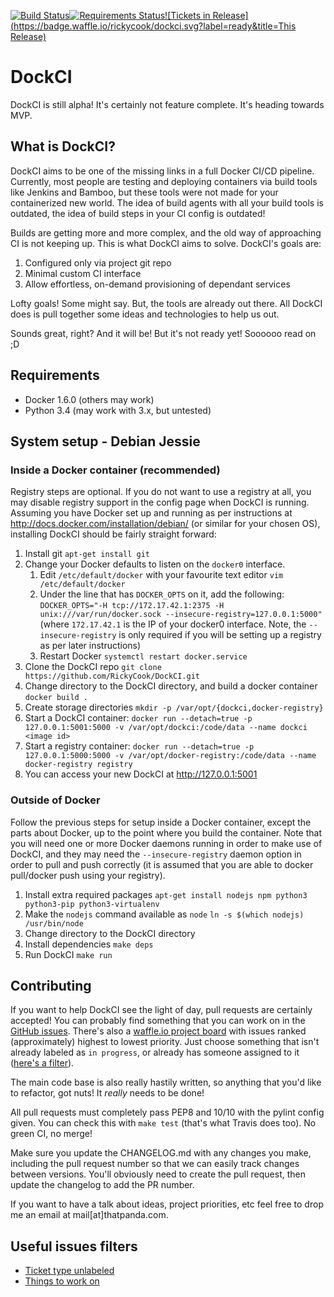 [![Build Status](https://travis-ci.org/RickyCook/DockCI.svg?style=flat-square)](https://travis-ci.org/RickyCook/DockCI)[![Requirements Status](https://requires.io/github/RickyCook/DockCI/requirements.svg?branch=master&style=flat-square)](https://requires.io/github/RickyCook/DockCI/requirements/?branch=master)[![Tickets in Release](https://badge.waffle.io/rickycook/dockci.svg?label=ready&title=This Release)](http://waffle.io/rickycook/dockci) 

# DockCI
DockCI is still alpha! It's certainly not feature complete.  It's heading towards MVP.

## What is DockCI?
DockCI aims to be one of the missing links in a full Docker CI/CD pipeline.
Currently, most people are testing and deploying containers via build tools
like Jenkins and Bamboo, but these tools were not made for your containerized
new world. The idea of build agents with all your build tools is outdated, the
idea of build steps in your CI config is outdated!

Builds are getting more and more complex, and the old way of approaching CI is
not keeping up. This is what DockCI aims to solve. DockCI's goals are:

1. Configured only via project git repo
1. Minimal custom CI interface
1. Allow effortless, on-demand provisioning of dependant services

Lofty goals! Some might say. But, the tools are already out there. All DockCI
does is pull together some ideas and technologies to help us out.

Sounds great, right? And it will be! But it's not ready yet! Soooooo read on ;D

## Requirements
 - Docker 1.6.0 (others may work)
 - Python 3.4 (may work with 3.x, but untested)

## System setup - Debian Jessie

### Inside a Docker container (recommended)

Registry steps are optional. If you do not want to use a registry at all, you
may disable registry support in the config page when DockCI is running.
Assuming you have Docker set up and running as per instructions at
http://docs.docker.com/installation/debian/ (or similar for your chosen OS),
installing DockCI should be fairly straight forward:

1. Install git `apt-get install git`
1. Change your Docker defaults to listen on the `docker0` interface.
   1. Edit `/etc/default/docker` with your favourite text editor
      `vim /etc/default/docker`
   1. Under the line that has `DOCKER_OPTS` on it, add the following:
      `DOCKER_OPTS="-H tcp://172.17.42.1:2375 -H unix:///var/run/docker.sock --insecure-registry=127.0.0.1:5000"`
      (where `172.17.42.1` is the IP of your docker0 interface. Note, the
      `--insecure-registry` is only required if you will be setting up a
      registry as per later instructions)
   1. Restart Docker `systemctl restart docker.service`
1. Clone the DockCI repo `git clone https://github.com/RickyCook/DockCI.git`
1. Change directory to the DockCI directory, and build a docker container
   `docker build .`
1. Create storage directories `mkdir -p /var/opt/{dockci,docker-registry}`
1. Start a DockCI container: `docker run --detach=true -p 127.0.0.1:5001:5000 -v /var/opt/dockci:/code/data --name dockci <image id>`
1. Start a registry container: `docker run --detach=true -p 127.0.0.1:5000:5000 -v /var/opt/docker-registry:/code/data --name docker-registry registry`
1. You can access your new DockCI at http://127.0.0.1:5001

### Outside of Docker

Follow the previous steps for setup inside a Docker container, except the parts
about Docker, up to the point where you build the container. Note that you will
need one or more Docker daemons running in order to make use of DockCI, and
they may need the `--insecure-registry` daemon option in order to pull and push
correctly (it is assumed that you are able to docker pull/docker push using
your registry).

1. Install extra required packages `apt-get install nodejs npm python3 python3-pip python3-virtualenv`
1. Make the `nodejs` command available as `node` `ln -s $(which nodejs) /usr/bin/node`
1. Change directory to the DockCI directory
1. Install dependencies `make deps`
1. Run DockCI `make run`

## Contributing
If you want to help DockCI see the light of day, pull requests are certainly
accepted! You can probably find something that you can work on in the
[GitHub issues](https://github.com/RickyCook/DockCI/issues). There's also a
[waffle.io project board](https://waffle.io/rickycook/dockci) with issues
ranked (approximately) highest to lowest priority. Just choose something that
isn't already labeled as `in progress`, or already has someone assigned to it
([here's a filter](https://github.com/RickyCook/DockCI/issues?q=is%3Aopen+is%3Aissue+no%3Aassignee+-label%3A%22in+progress%22+)).

The main code base is also really hastily written, so anything that you'd like
to refactor, got nuts! It _really_ needs to be done!

All pull requests must completely pass PEP8 and 10/10 with the pylint config
given. You can check this with `make test` (that's what Travis does too). No
green CI, no merge!

Make sure you update the CHANGELOG.md with any changes you make, including the
pull request number so that we can easily track changes between versions.
You'll obviously need to create the pull request, then update the changelog to
add the PR number.

If you want to have a talk about ideas, project priorities, etc feel free to
drop me an email at mail[at]thatpanda.com.

## Useful issues filters
- [Ticket type unlabeled](https://github.com/RickyCook/DockCI/issues?q=is%3Aissue+is%3Aopen+-label%3Abug+-label%3Aenhancement+-label%3Atask)
- [Things to work on](https://github.com/RickyCook/DockCI/issues?q=is%3Aopen+is%3Aissue+no%3Aassignee+-label%3A%22in+progress%22+)
